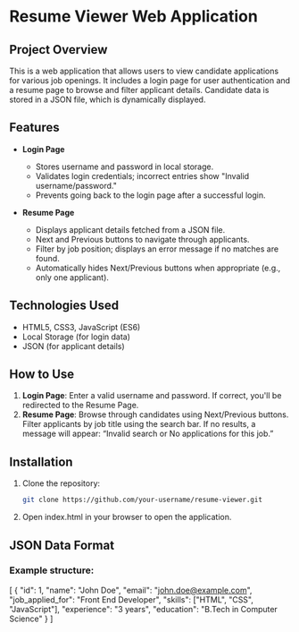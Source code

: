 # Resume Viewer Web Application

## Project Overview
This is a web application that allows users to view candidate applications for various job openings. It includes a login page for user authentication and a resume page to browse and filter applicant details. Candidate data is stored in a JSON file, which is dynamically displayed.

## Features
- **Login Page**
  - Stores username and password in local storage.
  - Validates login credentials; incorrect entries show "Invalid username/password."
  - Prevents going back to the login page after a successful login.

- **Resume Page**
  - Displays applicant details fetched from a JSON file.
  - Next and Previous buttons to navigate through applicants.
  - Filter by job position; displays an error message if no matches are found.
  - Automatically hides Next/Previous buttons when appropriate (e.g., only one applicant).

## Technologies Used
- HTML5, CSS3, JavaScript (ES6)
- Local Storage (for login data)
- JSON (for applicant details)

## How to Use
1. **Login Page**: Enter a valid username and password. If correct, you'll be redirected to the Resume Page.
2. **Resume Page**: Browse through candidates using Next/Previous buttons. Filter applicants by job title using the search bar. If no results, a message will appear: “Invalid search or No applications for this job.”

## Installation
1. Clone the repository:
   ```bash
   git clone https://github.com/your-username/resume-viewer.git
2. Open index.html in your browser to open the application.

## JSON Data Format
### Example structure:
[
  {
    "id": 1,
    "name": "John Doe",
    "email": "john.doe@example.com",
    "job_applied_for": "Front End Developer",
    "skills": ["HTML", "CSS", "JavaScript"],
    "experience": "3 years",
    "education": "B.Tech in Computer Science"
  }
]
